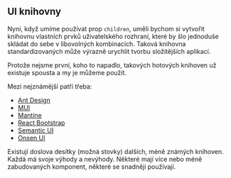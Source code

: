 ## UI knihovny

Nyní, když umíme používat prop `children`, uměli bychom si vytvořit knihovnu vlastních prvků uživatelského rozhraní, které by šlo jednoduše skládat do sebe v libovolných kombinacích. Taková knihovna standardizovaných může výrazně urychlit tvorbu složitějších aplikací.

Protože nejsme první, koho to napadlo, takových hotových knihoven už existuje spousta a my je můžeme použít.

Mezi nejznámější patří třeba:

* [Ant Design](https://ant.design/)
* [MUI](https://mui.com/)
* [Mantine](https://mantine.dev/)
* [React Bootstrap](https://react-bootstrap.github.io/)
* [Semantic UI](https://react.semantic-ui.com/)
* [Onsen UI](https://onsen.io/react/)

Existují doslova desítky (možná stovky) dalších, méně známých knihoven. Každá má svoje výhody a nevýhody. Některé mají více nebo méně zabudovaných komponent, některé se snadněji používají.
